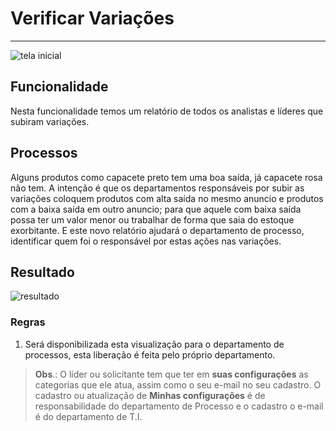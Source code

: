 # Verificar Variações
---

![tela inicial](http://developers.connectparts.com.br/imagens/verificarVariacoes01.png)

## Funcionalidade

Nesta funcionalidade temos um relatório de todos os analistas e líderes que subiram variações.

## Processos

Alguns produtos como capacete preto tem uma boa saída, já capacete rosa não tem. A intenção é que os departamentos responsáveis por subir as variações coloquem produtos com alta saída no mesmo anuncio e produtos com a baixa saída em outro anuncio; para que aquele com baixa saída possa ter um valor menor ou trabalhar de forma que saia do estoque exorbitante. E este novo relatório ajudará o departamento de processo, identificar quem foi o responsável por estas ações nas variações.

## Resultado

![resultado](http://developers.connectparts.com.br/imagens/verificarVariacoes02.png)

### Regras

1. Será disponibilizada esta visualização para o departamento de processos, esta liberação é feita pelo próprio departamento.

> **Obs**.: O líder ou solicitante tem que ter em **suas configurações** as categorias que ele atua, assim como o seu e-mail no seu cadastro. O cadastro ou atualização de **Minhas configurações** é de responsabilidade do departamento de Processo e o cadastro o e-mail é do departamento de T.I.


